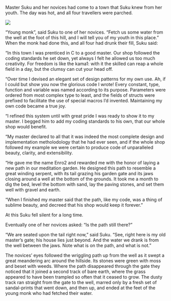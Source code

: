 Master Suku and her novices had come to a town that Suku
knew from her youth.  The day was hot, and all four
travellers were parched.

![](/pages/case-156/Path.jpg)

“Young monk”, said Suku to one of her novices.  “Fetch us
some water from the well at the foot of this hill, and I
will tell you of my youth in this place.”  When the monk had
done this, and all four had drunk their fill, Suku said:

“In this town I was prenticed in C to a good master.  Our
shop followed the coding standards he set down, yet always I
felt he allowed us too much creativity.  For freedom is like
the kama1: with it the skilled can reap a whole field in a
day, but the clumsy can cut your head off.

“Over time I devised an elegant set of design patterns for
my own use.  Ah, if I could but show you now the glorious
code I wrote!  Every constant, type, function and variable
was named according to its purpose.  Parameters were ordered
from most complex type to least, and the fields of structs
were prefixed to facilitate the use of special macros I’d
invented.  Maintaining my own code became a true joy.

“I refined this system until with great pride I was ready to
show it to my master.  I begged him to add my coding
standards to his own, that our whole shop would benefit.

“My master declared to all that it was indeed the most
complete design and implementation metholodology that he had
ever seen, and if the whole shop followed my example we were
certain to produce code of unparalleled beauty, clarity, and
extensibility.

“He gave me the name Enro2 and rewarded me with the
honor of laying a new path in our meditation
garden.  He designed this path to resemble a great winding
serpent, with its tail grazing his garden gate and its jaws
closing around a well at the bottom of the grounds.  It
took me a month to dig the bed, level the bottom with sand,
lay the paving stones, and set them well with gravel and
earth.

“When I finished my master said that the path, like my code,
was a thing of sublime beauty, and decreed that his shop
would keep it forever.”

At this Suku fell silent for a long time.

Eventually one of her novices asked: “Is the path still
there?”

“We are seated upon the tail right now,” said Suku.  “See,
right here is my old master’s gate; his house lies just beyond.
And the water we drank is from the well between the jaws.
Note what is on the path, and what is not.”

The novices’ eyes followed the wriggling path up from the well
as it swept a great meandering arc around the
hillside.  Its stones were green with moss and beset with
weeds.  Where the path disappeared through the gate they
noticed that it joined a second track of bare earth, where
the grass appeared to have been trampled so often that it
ceased to grow.  The dusty track ran straight from the gate
to the well, marred only by a fresh set of sandal-prints
that went down, and then up, and ended at the feet of the
young monk who had fetched their water.
